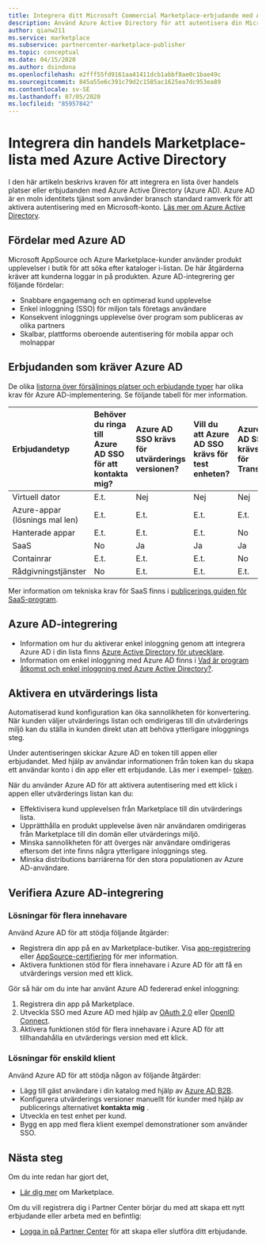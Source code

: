 ```yaml
---
title: Integrera ditt Microsoft Commercial Marketplace-erbjudande med Azure Active Directory
description: Använd Azure Active Directory för att autentisera din Microsoft AppSource och Azure Marketplace-erbjudanden.
author: qianw211
ms.service: marketplace
ms.subservice: partnercenter-marketplace-publisher
ms.topic: conceptual
ms.date: 04/15/2020
ms.author: dsindona
ms.openlocfilehash: e2fff55fd9161aa41411dcb1abbf8ae0c1bae49c
ms.sourcegitcommit: 845a55e6c391c79d2c1585ac1625ea7dc953ea89
ms.contentlocale: sv-SE
ms.lasthandoff: 07/05/2020
ms.locfileid: "85957842"
---
```

# <a name="integrate-your-commercial-marketplace-listing-with-azure-active-directory"></a>Integrera din handels Marketplace-lista med Azure Active Directory

 I den här artikeln beskrivs kraven för att integrera en lista över handels platser eller erbjudanden med Azure Active Directory (Azure AD). Azure AD är en moln identitets tjänst som använder bransch standard ramverk för att aktivera autentisering med en Microsoft-konto. [Läs mer om Azure Active Directory](https://azure.microsoft.com/services/active-directory).

## <a name="azure-ad-benefits"></a>Fördelar med Azure AD

Microsoft AppSource och Azure Marketplace-kunder använder produkt upplevelser i butik för att söka efter kataloger i-listan. De här åtgärderna kräver att kunderna loggar in på produkten. Azure AD-integrering ger följande fördelar:

- Snabbare engagemang och en optimerad kund upplevelse
- Enkel inloggning (SSO) för miljon tals företags användare
- Konsekvent inloggnings upplevelse över program som publiceras av olika partners
- Skalbar, plattforms oberoende autentisering för mobila appar och molnappar

## <a name="offers-that-require-azure-ad"></a>Erbjudanden som kräver Azure AD

De olika [listorna över försäljnings platser och erbjudande typer](determine-your-listing-type.md) har olika krav för Azure AD-implementering. Se följande tabell för mer information.

| Erbjudandetyp    | Behöver du ringa till Azure AD SSO för att kontakta mig?  | Azure AD SSO krävs för utvärderings versionen? | Vill du att Azure AD SSO krävs för test enheten?  | Azure AD SSO krävs för Transact |
| :------------------- | :-------------------|:-------------------|:-------------------|:-------------------|
| Virtuell dator | E.t. | Nej | Nej | Nej |
| Azure-appar (lösnings mal len)  | E.t. | E.t. | E.t. | E.t. |
| Hanterade appar  | E.t. | E.t. | E.t. | No |
| SaaS  | No | Ja | Ja | Ja |
| Containrar  | E.t. | E.t. | E.t. | No |
| Rådgivningstjänster  | No | E.t. | E.t. | E.t. |

Mer information om tekniska krav för SaaS finns i [publicerings guiden för SaaS-program](marketplace-saas-applications-technical-publishing-guide.md).

## <a name="azure-ad-integration"></a>Azure AD-integrering

- Information om hur du aktiverar enkel inloggning genom att integrera Azure AD i din lista finns [Azure Active Directory för utvecklare](../active-directory/develop/index.yml).
- Information om enkel inloggning med Azure AD finns i [Vad är program åtkomst och enkel inloggning med Azure Active Directory?](../active-directory/manage-apps/what-is-single-sign-on.md).

## <a name="enable-a-trial-listing"></a>Aktivera en utvärderings lista

Automatiserad kund konfiguration kan öka sannolikheten för konvertering. När kunden väljer utvärderings listan och omdirigeras till din utvärderings miljö kan du ställa in kunden direkt utan att behöva ytterligare inloggnings steg.

Under autentiseringen skickar Azure AD en token till appen eller erbjudandet. Med hjälp av användar informationen från token kan du skapa ett användar konto i din app eller ett erbjudande. Läs mer i exempel- [token](../active-directory/develop/id-tokens.md).

När du använder Azure AD för att aktivera autentisering med ett klick i appen eller utvärderings listan kan du:

- Effektivisera kund upplevelsen från Marketplace till din utvärderings lista.
- Upprätthålla en produkt upplevelse även när användaren omdirigeras från Marketplace till din domän eller utvärderings miljö.
- Minska sannolikheten för att överges när användare omdirigeras eftersom det inte finns några ytterligare inloggnings steg.
- Minska distributions barriärerna för den stora populationen av Azure AD-användare.

## <a name="verify-azure-ad-integration"></a>Verifiera Azure AD-integrering

### <a name="multitenant-solutions"></a>Lösningar för flera innehavare

Använd Azure AD för att stödja följande åtgärder:

- Registrera din app på en av Marketplace-butiker. Visa [app-registrering](../active-directory/develop/quickstart-register-app.md) eller [AppSource-certifiering](../active-directory/azuread-dev/howto-get-appsource-certified.md) för mer information.
- Aktivera funktionen stöd för flera innehavare i Azure AD för att få en utvärderings version med ett klick.

Gör så här om du inte har använt Azure AD federerad enkel inloggning:

1. Registrera din app på Marketplace.
1. Utveckla SSO med Azure AD med hjälp av [OAuth 2,0](../active-directory/azuread-dev/v1-protocols-oauth-code.md) eller [OpenID Connect](../active-directory/azuread-dev/v1-protocols-openid-connect-code.md).
1. Aktivera funktionen stöd för flera innehavare i Azure AD för att tillhandahålla en utvärderings version med ett klick.

### <a name="single-tenant-solutions"></a>Lösningar för enskild klient

Använd Azure AD för att stödja någon av följande åtgärder:

- Lägg till gäst användare i din katalog med hjälp av [Azure AD B2B](../active-directory/b2b/what-is-b2b.md).
- Konfigurera utvärderings versioner manuellt för kunder med hjälp av publicerings alternativet **kontakta mig** .
- Utveckla en test enhet per kund.
- Bygg en app med flera klient exempel demonstrationer som använder SSO.

## <a name="next-steps"></a>Nästa steg

Om du inte redan har gjort det, 

- [Lär dig mer](https://azuremarketplace.microsoft.com/sell) om Marketplace.

Om du vill registrera dig i Partner Center börjar du med att skapa ett nytt erbjudande eller arbeta med en befintlig:

- [Logga in på Partner Center](https://partner.microsoft.com/dashboard/account/v3/enrollment/introduction/partnership) för att skapa eller slutföra ditt erbjudande.
